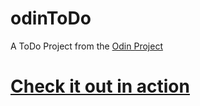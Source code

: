 # odinToDo
 A ToDo Project from the [Odin Project](https://www.theodinproject.com/lessons/node-path-javascript-todo-list)

# [Check it out in action](https://vexli.github.io/odinToDo)
